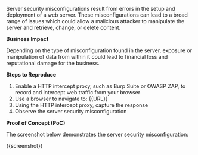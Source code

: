 Server security misconfigurations result from errors in the setup and deployment of a web server. These misconfigurations can lead to a broad range of issues which could allow a malicious attacker to manipulate the server and retrieve, change, or delete content.

**Business Impact**

Depending on the type of misconfiguration found in the server, exposure or manipulation of data from within it could lead to financial loss and reputational damage for the business.

**Steps to Reproduce**

1. Enable a HTTP intercept proxy, such as Burp Suite or OWASP ZAP, to record and intercept web traffic from your browser
1. Use a browser to navigate to: {{URL}}
1. Using the HTTP intercept proxy, capture the response
1. Observe the server security misconfiguration

**Proof of Concept (PoC)**

The screenshot below demonstrates the server security misconfiguration:

{{screenshot}}
